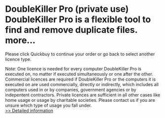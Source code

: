 # DoubleKiller Pro (private use)<br />DoubleKiller Pro is a flexible tool to find and remove duplicate files. more...

Please click Quickbuy to continue your order or go back to select another licence type.

Note: One licence is needed for every computer DoubleKiller Pro is executed on, no matter if executed simultaneously or one after the other. Commercial licences are required if DoubleKiller Pro or the computers it is executed on are used commercially, directly or indirectly, which includes all computers used in or by companies, government agencies or by indepentent contractors. Private licences are sufficient in all other cases like home usage or usage by charitable societies.
Please contact us if you are unsure which type of usage you fall under.<br />[>> Detailed information](https://secure.shareit.com/shareit/product.html?productid=300024766&affiliateid=200057808)